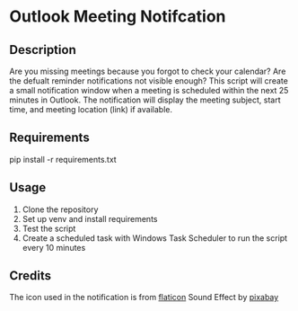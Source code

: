 # Outlook Meeting Notifcation

## Description
Are you missing meetings because you forgot to check your calendar? Are the defualt reminder notifications not visible enough?
This script will create a small notification window when a meeting is scheduled within the next 25 minutes in Outlook. The notification will display the meeting subject, start time, and meeting location (link) if available.

## Requirements
pip install -r requirements.txt

## Usage
1. Clone the repository
2. Set up venv and install requirements
3. Test the script
4. Create a scheduled task with Windows Task Scheduler to run the script every 10 minutes

## Credits
The icon used in the notification is from [flaticon](https://www.flaticon.com/free-icons/phone)
Sound Effect by [pixabay](https://pixabay.com/users/universfield-28281460)
